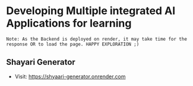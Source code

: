 # Developing Multiple integrated AI Applications for learning
`Note: As the Backend is deployed on render, it may take time for the response OR to load the page. HAPPY EXPLORATION ;)`
## Shayari Generator
- Visit: https://shyaari-generator.onrender.com
